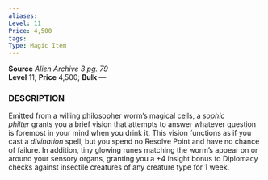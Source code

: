 ```yaml
---
aliases: 
Level: 11
Price: 4,500
tags: 
Type: Magic Item
---
```

**Source** _Alien Archive 3 pg. 79_  
**Level** 11; **Price** 4,500; **Bulk** —

### DESCRIPTION

Emitted from a willing philosopher worm’s magical cells, a _sophic philter_ grants you a brief vision that attempts to answer whatever question is foremost in your mind when you drink it. This vision functions as if you cast a _divination_ spell, but you spend no Resolve Point and have no chance of failure. In addition, tiny glowing runes matching the worm’s appear on or around your sensory organs, granting you a +4 insight bonus to Diplomacy checks against insectile creatures of any creature type for 1 week.
